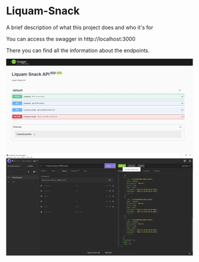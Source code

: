 # Liquam-Snack

A brief description of what this project does and who it's for

You can access the swagger in http://localhost:3000

There you can find all the information about the endpoints.

<div>
<img src="./Swagger%20-%20Liquam.jpg" width="1000" >
<img src="./queries.jpg" width="1000">
</div>
